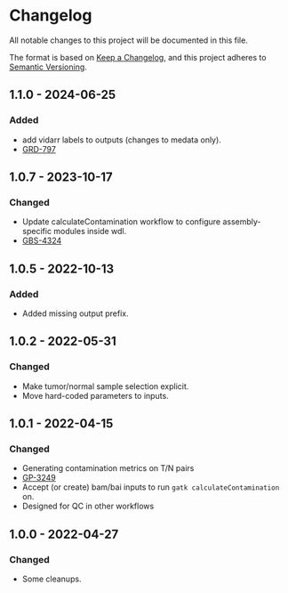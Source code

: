 # Changelog
All notable changes to this project will be documented in this file.

The format is based on [Keep a Changelog](https://keepachangelog.com/en/1.0.0/),
and this project adheres to [Semantic Versioning](https://semver.org/spec/v2.0.0.html).

## 1.1.0 - 2024-06-25
### Added
- add vidarr labels to outputs (changes to medata only).
- [GRD-797](https://jira.oicr.on.ca/browse/GRD-797) 

## 1.0.7 - 2023-10-17
### Changed
- Update calculateContamination workflow to configure assembly-specific modules inside wdl.
- [GBS-4324](https://jira.oicr.on.ca/browse/GBS-4324) 

## 1.0.5 - 2022-10-13
### Added
- Added missing output prefix.

## 1.0.2 - 2022-05-31
### Changed
- Make tumor/normal sample selection explicit.
- Move hard-coded parameters to inputs.

## 1.0.1 - 2022-04-15
### Changed 
- Generating contamination metrics on T/N pairs
- [GP-3249](https://jira.oicr.on.ca/browse/GP-3249) 
- Accept (or create) bam/bai inputs to run `gatk calculateContamination` on.
- Designed for QC in other workflows

## 1.0.0 - 2022-04-27
### Changed 
- Some cleanups.